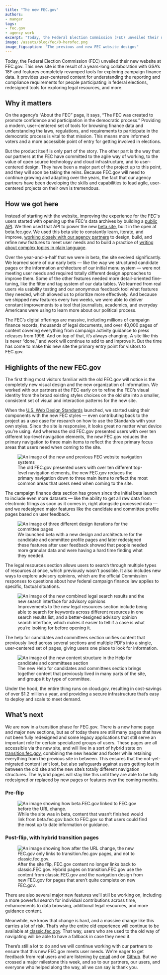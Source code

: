 ```yaml
---
title: "The new FEC.gov"
authors:
- manger
tags:
- fec.gov
- agency work
excerpt: "Today, the Federal Election Commission (FEC) unveiled their new website at FEC.gov. This new site is the result of a years-long collaboration with GSA’s 18F and features completely revamped tools for exploring campaign finance data."
image: /assets/blog/fec/0-herofec.png
image_figcaption: "The previous and new FEC website designs"
---
```


Today, the Federal Election Commission (FEC) unveiled their new website at FEC.gov. This new site is the result of a years-long collaboration with GSA’s 18F and features completely revamped tools for exploring campaign finance data. It provides user-centered content for understanding the reporting and compliance requirements for people participating in federal elections, redesigned tools for exploring legal resources, and more. 

## Why it matters

On the agency’s “About the FEC” page, it says, “The FEC was created to promote confidence and participation in the democratic process.” Providing a modern, user-centered set of tools for browsing finance data and understanding the laws, regulations, and requirements to participate in the democratic process is vital to that mission. This means more informed voters and a more accessible point of entry for getting involved in elections. 

But the product itself is only part of the story. The other part is the way that our partners at the FEC have committed to the agile way of working, to the value of open source technology and cloud infrastructure, and to user-centered design. They have been a major part of the project up to this point, and they will soon be taking the reins. Because FEC.gov will need to continue growing and adapting over the years, the fact that our agency partners have been developing the skills and capabilities to lead agile, user-centered projects on their own is tremendous.

## How we got here

Instead of starting with the website, improving the experience for the FEC's users started with opening up the FEC's data archives by building a [public API](https://18f.gsa.gov/2015/07/15/openfec-api-update/). We then used that API to power the new [beta site](https://18f.gsa.gov/2015/10/29/welcome-to-betafec/), built in the open at beta.fec.gov. We used this beta site to constantly learn, iterate, and improve, [working closely with our agency partners](https://18f.gsa.gov/2016/06/07/building-better-by-building-together-with-the-federal-election-commission/) to design, build, and refine new features to meet user needs and to build a practice of [writing about complex topics in plain language](https://18f.gsa.gov/2015/12/17/plain-language-betafec-new-content-design/). 

Over the year-and-a-half that we were in beta, the site evolved significantly. We learned some of our early bets — like the way we structured candidate pages or the information architecture of our initial menu system — were not meeting user needs and required totally different design approaches to improve them. Some of the other features needed more detail-oriented fine-tuning, like the filter and tag system of our data tables. We learned from real users via usability testing and our anonymous feedback tool what features they needed, which allowed us to prioritize more effectively. And because we shipped new features every two weeks, we were able to deliver constant improvements to a tool that journalists, academics, and everyday Americans were using to learn more about our political process.

The FEC’s digital offerings are massive, including millions of campaign finance records, thousands of legal documents, and over 40,000 pages of content covering everything from campaign activity guidance to press releases from 1998. And on top of that, it’s always changing. A site like this is never “done,” and work will continue to add to and improve it. But the time has come to make this new site the primary entry point for visitors to FEC.gov.

## Highlights of the new FEC.gov

The first thing most visitors familiar with the old FEC.gov will notice is the completely new visual design and the new organization of information. We worked with our partners at the FEC early on to refine the FEC’s visual identity from the broad existing styles choices on the old site into a smaller, consistent set of visual and interaction patterns for the new site. 

When the [U.S. Web Design Standards](https://standards.usa.gov/) launched, we started using their components with the new FEC styles — even contributing back to the project as a use case for research on how to use the Standards with your own styles. Since the site is responsive, it looks great no matter what device you’re using. And whereas the old FEC.gov presented users with over ten different top-level navigation elements, the new FEC.gov reduces the primary navigation to three main items to reflect the three primary focus areas that users need when coming to the site. 

<figure>
  <img src="{{ site.baseurl }}/assets/blog/fec/1-oldfec.png" alt="An image of the new and previous FEC website navigation systems">
  <figcaption>The old FEC.gov presented users with over ten different top-level navigation elements, the new FEC.gov reduces the primary navigation down to three main items to reflect the most common areas that users need when coming to the site.</figcaption>
</figure>

The campaign finance data section has grown since the initial beta launch to include even more datasets — like the ability to get all raw data from electronic filings as soon as it comes in, right alongside processed data — and we redesigned major features like the candidate and committee profile pages based on user feedback. 

<figure>
  <img src="{{ site.baseurl }}/assets/blog/fec/2-newbetafec.png" alt="An image of three different design iterations for the committee pages">
  <figcaption>We launched beta with a new design and architecture for the candidate and committee profile pages and later redesigned these features after user feedback showed that people needed more granular data and were having a hard time finding what they needed.</figcaption>
</figure>

The legal resources section allows users to search through multiple types of resources at once, which previously wasn’t possible. It also includes new ways to explore advisory opinions, which are the official Commission responses to questions about how federal campaign finance law applies to specific, factual situations.

<figure>
  <img src="{{ site.baseurl }}/assets/blog/fec/3-legalresource.png" alt="An image of the new combined legal search results and the new search interface for advisory opinions">
  <figcaption>Improvements to the new legal resources section include being able to search for keywords across different resources in one search results list, and a better-designed advisory opinion search interface, which makes it easier to tell if a case is what you’re looking for before opening it.</figcaption>
</figure>


The help for candidates and committees section unifies content that previously lived across several sections and multiple PDFs into a single, user-centered set of pages, giving users one place to look for information. 

<figure>
  <img src="{{ site.baseurl }}/assets/blog/fec/4-candidatehelp.png" alt="An image of the new content structure in the Help for candidate and committees section">
  <figcaption>The new Help for candidates and committees section brings together content that previously lived in many parts of the site, and groups it by type of committee.</figcaption>
</figure>

Under the hood, the entire thing runs on cloud.gov, resulting in cost-savings of over $1.2 million a year, and providing a secure infrastructure that’s easy to deploy and scale to meet demand.

## What’s next

We are now in a transition phase for FEC.gov. There is a new home page and major new sections, but as of today there are still many pages that have not been fully redesigned and some legacy applications that still serve an important role for certain specialized groups of users. These pages are all accessible via the new site, and will live in a sort of hybrid state on [transition.fec.gov](https://transition.fec.gov/), combining the new header and footer while retaining everything from the previous site in between. This ensures that the not-yet-migrated content isn’t lost, but also safeguards against users getting lost in between the old site and the new site’s totally different navigation structures. The hybrid pages will stay like this until they are able to be fully redesigned or replaced by new pages or features over the coming months.

### Pre-flip

<figure>
  <img src="{{ site.baseurl }}/assets/blog/fec/5-preflip.png" alt="An image showing how beta.FEC.gov linked to FEC.gov before the URL change.">
  <figcaption>While the site was in beta, content that wasn’t finished would link from beta.fec.gov back to FEC.gov so that users could find the most up to date information or guidance.</figcaption>
</figure>

### Post-flip, with hybrid transition pages

<figure>
  <img src="{{ site.baseurl }}/assets/blog/fec/6-postflip.png" alt="An image showing how after the URL change, the new FEC.gov only links to transition.fec.gov pages, and not to classic.fec.gov.">
  <figcaption>After the site flip, FEC.gov content no longer links back to classic.FEC.gov. Hybrid pages on transition.FEC.gov use the content from classic.FEC.gov and the navigation design from new FEC.gov for pages that aren’t quite complete on new FEC.gov.</figcaption>
</figure>

There are also several major new features we’ll still be working on, including a more powerful search for individual contributions across time, enhancements to data browsing, additional legal resources, and more guidance content. 

Meanwhile, we know that change is hard, and a massive change like this carries a lot of risk. That’s why the entire old experience will continue to be available at [classic.fec.gov](http://classic.fec.gov). That way, users who are used to the old way of navigating will be able to have a fallback in case they need it.

There’s still a lot to do and we will continue working with our partners to ensure that this new FEC.gov meets user needs. We're eager to get feedback from real users and are listening by [email](mailto:webmanager@fec.gov) and on [Github](https://github.com/18f/fec). But we crossed a major milestone this week, and so to our partners, our users, and everyone who helped along the way, all we can say is thank you. 

